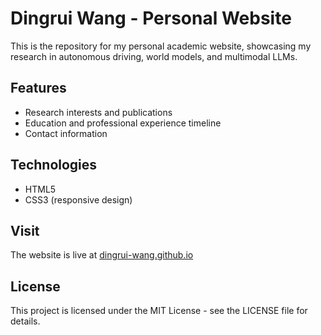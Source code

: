 # Dingrui Wang - Personal Website

This is the repository for my personal academic website, showcasing my research in autonomous driving, world models, and multimodal LLMs.

## Features
- Research interests and publications
- Education and professional experience timeline
- Contact information

## Technologies
- HTML5
- CSS3 (responsive design)

## Visit
The website is live at [dingrui-wang.github.io](https://dingrui-wang.github.io)

## License
This project is licensed under the MIT License - see the LICENSE file for details.
